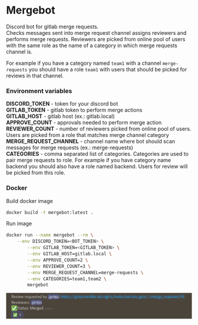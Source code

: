 # Mergebot

Discord bot for gitlab merge requests.  
Checks messages sent into merge request channel assigns reviewers and performs merge requests. Reviewers are picked from online pool of users with the same role as the name of a category in which merge requests channel is. 

For example if you have a category named `team1` with a channel `merge-requests` you should have a role `team1` with users that should be picked for reviews in that channel.

### Environment variables

**DISCORD_TOKEN** - token for your discord bot  
**GITLAB_TOKEN** - gitlab token to perform merge actions  
**GITLAB_HOST** - gitlab host (ex.: gitlab.local)  
**APPROVE_COUNT** - approvals needed to perform merge action  
**REVIEWER_COUNT** - number of reviewers picked from online pool of users. Users are picked from a role that matches merge channel category  
**MERGE_REQUEST_CHANNEL** - channel name where bot should scan messages for merge requests (ex.: merge-requests)  
**CATEGORIES** - comma separated list of categories. Categories are used to pair merge requests to role. For example if you have category name backend you should also have a role named backend. Users for review will be picked from this role.  

### Docker

Build docker image 
```bash
docker build -t mergebot:latest .
```

Run image 
```bash
docker run --name mergebot --rm \
    --env DISCORD_TOKEN=<BOT_TOKEN> \
		--env GITLAB_TOKEN=<GITLAB_TOKEN> \
		--env GITLAB_HOST=gitlab.local \
		--env APPROVE_COUNT=2 \
		--env REVIEWER_COUNT=3 \
		--env MERGE_REQUEST_CHANNEL=merge-requests \
		--env CATEGORIES=team1,team2 \
		mergebot
```

![Screenshot!](./img/img.png "Screenshot")
